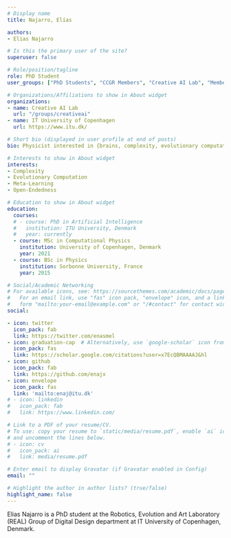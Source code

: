 ```yaml
---
# Display name
title: Najarro, Elías

authors:
- Elias Najarro

# Is this the primary user of the site?
superuser: false

# Role/position/tagline
role: PhD Student
user_groups: ["PhD Students", "CCGR Members", "Creative AI Lab", "Members"]

# Organizations/Affiliations to show in About widget
organizations:
- name: Creative AI Lab
  url: "/groups/creativeai"
- name: IT University of Copenhagen
  url: https://www.itu.dk/

# Short bio (displayed in user profile at end of posts)
bio: Physicist interested in {brains, complexity, evolutionary computation & ALife}.

# Interests to show in About widget
interests:
- Complexity
- Evolutionary Computation
- Meta-Learning
- Open-Endedness

# Education to show in About widget
education:
  courses:
  # - course: PhD in Artificial Intelligence
  #   institution: ITU University, Denmark
  #   year: currently
  - course: MSc in Computational Physics
    institution: University of Copenhagen, Denmark
    year: 2021
  - course: BSc in Physics
    institution: Sorbonne University, France
    year: 2015

# Social/Academic Networking
# For available icons, see: https://sourcethemes.com/academic/docs/page-builder/#icons
#   For an email link, use "fas" icon pack, "envelope" icon, and a link in the
#   form "mailto:your-email@example.com" or "/#contact" for contact widget.
social:

- icon: twitter
  icon_pack: fab
  link: https://twitter.com/enasmel
- icon: graduation-cap  # Alternatively, use `google-scholar` icon from `ai` icon pack
  icon_pack: fas
  link: https://scholar.google.com/citations?user=x7EcQBMAAAAJ&hl
- icon: github
  icon_pack: fab
  link: https://github.com/enajx
- icon: envelope
  icon_pack: fas
  link: 'mailto:enaj@itu.dk'
# - icon: linkedin
#   icon_pack: fab
#   link: https://www.linkedin.com/

# Link to a PDF of your resume/CV.
# To use: copy your resume to `static/media/resume.pdf`, enable `ai` icons in `params.toml`, 
# and uncomment the lines below.
# - icon: cv
#   icon_pack: ai
#   link: media/resume.pdf

# Enter email to display Gravatar (if Gravatar enabled in Config)
email: ""

# Highlight the author in author lists? (true/false)
highlight_name: false
---
```


Elias Najarro is a PhD student at the Robotics, Evolution and Art Laboratory (REAL) Group of Digital Design department at IT University of Copenhagen, Denmark.

<!-- He's currently working on neuro-inspired meta-learning and Open-Endedness. -->

<!-- Nelson Bighetti is a professor of artificial intelligence at the Stanford AI Lab. His research interests include distributed robotics, mobile computing and programmable matter. He leads the Robotic Neurobiology group, which develops self-reconfiguring robots, systems of self-organizing robots, and mobile sensor networks.

Lorem ipsum dolor sit amet, consectetur adipiscing elit. Sed neque elit, tristique placerat feugiat ac, facilisis vitae arcu. Proin eget egestas augue. Praesent ut sem nec arcu pellentesque aliquet. Duis dapibus diam vel metus tempus vulputate. -->

<!-- {{< icon name="download" pack="fas" >}} Download my {{< staticref "media/demo_resume.pdf" "newtab" >}}resumé{{< /staticref >}}. -->
